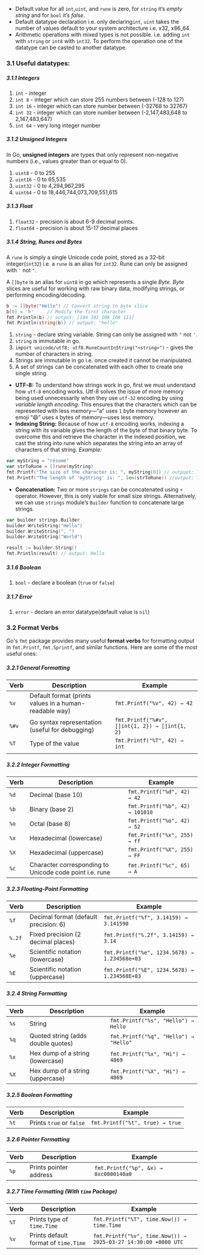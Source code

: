 - Default value for all `int`,`uint`, and `rune` is zero, for `string` it’s *empty string* and for `bool` it’s *false*.
- Default datatype declaration i.e. only declaring`int`, `uint` takes the number of values default to your system architecture i.e. x32, x86_64.
- Arithmetic operations with mixed types is  not possible. i.e. adding `int` with `string` or `int8` with `int32`. To perform the operation one of the datatype can be casted to another datatype.
### 3.1 Useful datatypes:
##### 3.1.1 Integers
1. `int` - integer
2. `int 8` - integer which can store 255 numbers between (-128 to 127)
3. `int 16` - integer which can store number between (-32768 to 32767)
4. `int 32` - integer which can store number between (-2,147,483,648 to 2,147,483,647)
5. `int 64` - very long integer number

##### 3.1.2 Unsigned Integers
In Go, **unsigned integers** are types that only represent non-negative numbers (i.e., values greater than or equal to 0).
1. `uint8` - 0 to 255
2. `uint16` - 0 to 65,535
3. `uint32` - 0 to 4,294,967,295
4. `uint64` - 0 to 18,446,744,073,709,551,615

##### 3.1.3 Float
1. `float32` - precision is about 6-9 decimal points.
2. `float64` - precision is about 15-17 decimal places

##### 3.1.4 String, Runes and Bytes

 A `rune` is simply a single Unicode code point, stored as a 32-bit integer(`int32`) i.e. a `rune` is an alias for `int32`. Rune can only be assigned with `'` not `"`.

A `[]byte` is an alias for `uint8` in go which represents a single *Byte*. *Byte* slices are useful for working with raw binary data, modifying strings, or performing encoding/decoding.
```Go
b := []byte("Hello") // Convert string to byte slice
b[0] = 'h'     // Modify the first character
fmt.Println(b) // output: [104 101 108 108 111]
fmt.Println(string(b)) // output: "hello"
```

1. `string` - declare string variable. String can only be assigned with `"` not `'`.
2. `string` is immutable in go.
3. `import unicode/utf8; utf8.RuneCountInString("<string>")` - gives the number of characters in string.
4. Strings are immutable in go i.e. once created it cannot be manipulated.
5. A set of strings can be concatenated with each other to create one single string.
- **UTF-8:**
To understand how strings work in go, first we must understand how `utf-8` encoding works. Utf-8 solves the issue of more memory being used unnecessarily  when they use `utf-32` encoding by using *variable length encoding*. This ensures that the characters which can be represented with less memory—“a” uses `1` byte memory however an emoji “😄” uses `4` bytes of memory—uses less memory. 
- **Indexing String:**
Because of how `utf-8` encoding works, indexing a string with its variable gives the length of the byte of that binary byte. To overcome this and retrieve the character in the indexed position, we cast the string into rune which separates the string into an array of characters of that string.
*Example:*
```Go
var myString = "résumé"
var strToRune = []rune(myString)
fmt.Printf("The size of the character is: ", myString[0]) // outpupt: The size of the character is:  114
fmt.Printf("The length of 'myString' is: ", len(strToRune)) //output: The length of 'myString' is:  6
```

- **Concatenation:**
Two or more `strings` can be concatenated using `+` operator. However, this is only viable for small size strings. Alternatively, we can use `strings` module’s `Builder` function to concatenate large strings.
```Go
var builder strings.Builder
builder.WriteString("Hello")
builder.WriteString(", ")
builder.WriteString("World")

result := builder.String()
fmt.Println(result) // output: Hello
```

##### 3.1.6 Boolean
1. `bool` - declare a boolean (`true` or `false`)

##### 3.1.7 Error
1. `error` - declare an error datatype(default value is `nil`)


 ### 3.2 Format Verbs
 Go's `fmt` package provides many useful **format verbs** for formatting output in `fmt.Printf`, `fmt.Sprintf`, and similar functions. Here are some of the most useful ones:
##### 3.2.1 General Formatting

| Verb  | Description                                            | Example                                        |
| ----- | ------------------------------------------------------ | ---------------------------------------------- |
| `%v`  | Default format (prints values in a human-readable way) | `fmt.Printf("%v", 42) → 42`                    |
| `%#v` | Go syntax representation (useful for debugging)        | `fmt.Printf("%#v", []int{1, 2}) → []int{1, 2}` |
| `%T`  | Type of the value                                      | `fmt.Printf("%T", 42) → int`                   |
|       |                                                        |                                                |

##### 3.2.2 Integer Formatting

| Verb | Description                                             | Example                         |
| ---- | ------------------------------------------------------- | ------------------------------- |
| `%d` | Decimal (base 10)                                       | `fmt.Printf("%d", 42) → 42`     |
| `%b` | Binary (base 2)                                         | `fmt.Printf("%b", 42) → 101010` |
| `%o` | Octal (base 8)                                          | `fmt.Printf("%o", 42) → 52`     |
| `%x` | Hexadecimal (lowercase)                                 | `fmt.Printf("%x", 255) → ff`    |
| `%X` | Hexadecimal (uppercase)                                 | `fmt.Printf("%X", 255) → FF`    |
| `%c` | Character corresponding to Unicode code point i.e. rune | `fmt.Printf("%c", 65) → A`      |
##### 3.2.3 Floating-Point Formatting

| Verb   | Description                           | Example                                      |
| ------ | ------------------------------------- | -------------------------------------------- |
| `%f`   | Decimal format (default precision: 6) | `fmt.Printf("%f", 3.14159) → 3.141590`       |
| `%.2f` | Fixed precision (2 decimal places)    | `fmt.Printf("%.2f", 3.14159) → 3.14`         |
| `%e`   | Scientific notation (lowercase)       | `fmt.Printf("%e", 1234.5678) → 1.234568e+03` |
| `%E`   | Scientific notation (uppercase)       | `fmt.Printf("%E", 1234.5678) → 1.234568E+03` |
##### 3.2.4 String Formatting

| Verb | Description                        | Example                               |
| ---- | ---------------------------------- | ------------------------------------- |
| `%s` | String                             | `fmt.Printf("%s", "Hello") → Hello`   |
| `%q` | Quoted string (adds double quotes) | `fmt.Printf("%q", "Hello") → "Hello"` |
| `%x` | Hex dump of a string (lowercase)   | `fmt.Printf("%x", "Hi") → 4869`       |
| `%X` | Hex dump of a string (uppercase)   | `fmt.Printf("%X", "Hi") → 4869`       |
##### 3.2.5 Boolean Formatting

| Verb | Description              | Example                         |
| ---- | ------------------------ | ------------------------------- |
| `%t` | Prints `true` or `false` | `fmt.Printf("%t", true) → true` |
##### 3.2.6 Pointer Formatting

| Verb | Description            | Example                               |
| ---- | ---------------------- | ------------------------------------- |
| `%p` | Prints pointer address | `fmt.Printf("%p", &x) → 0xc0000140a0` |

##### 3.2.7 Time Formatting (With `time` Package)

| Verb | Description                          | Example                                                        |
| ---- | ------------------------------------ | -------------------------------------------------------------- |
| `%T` | Prints type of `time.Time`           | `fmt.Printf("%T", time.Now()) → time.Time`                     |
| `%v` | Prints default format of `time.Time` | `fmt.Printf("%v", time.Now()) → 2025-03-27 14:30:00 +0000 UTC` |

